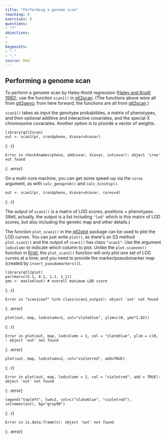 ```yaml
---
title: "Performing a genome scan"
teaching: 0
exercises: 0
questions:
- "?"
objectives:
- 
- 
keypoints:
- "."
- "."
source: Rmd
---
```




## Performing a genome scan

To perform a genome scan by Haley-Knott regression
([Haley and Knott 1992](https://www.ncbi.nlm.nih.gov/pubmed/16718932)),
use the function `scan1()` in
[qtl2scan](https://github.com/rqtl/qtl2scan). (The functions above
were all from [qtl2geno](https://github.com/rqtl/qtl2geno); from here
forward, the functions are all from
[qtl2scan](https://github.com/rqtl/qtl2scan).)

`scan1()` takes as input the genotype probabilities, a matrix of
phenotypes, and then optional additive and interactive covariates, and
the special X chromosome covariates. Another option is to provide a
vector of weights.


~~~
library(qtl2scan)
out <- scan1(pr, iron$pheno, Xcovar=Xcovar)
~~~
{: .r}



~~~
Error in check4names(pheno, addcovar, Xcovar, intcovar): object 'iron' not found
~~~
{: .error}

On a multi-core machine, you can get some speed-up via the `cores`
argument, as with `calc_genoprob()` and `calc_kinship()`.


~~~
out <- scan1(pr, iron$pheno, Xcovar=Xcovar, cores=4)
~~~
{: .r}

The output of `scan1()` is a matrix of LOD scores, positions &times;
phenotypes. (Well, actually, the output is a list including
`"lod"` which is this matrix of LOD scores, but also including the
genetic map and other details.)

The function `plot_scan1()` in the
[qtl2plot](https://github.com/rqtl/qtl2plot) package can be used to
plot the LOD curves. You can just write `plot()`, as there's an S3
method `plot.scan1()` and the output of `scan1()` has class `"scan1"`.
Use the argument `lodcolumn` to indicate which column to plot. Unlike the
`plot.scanone()` function in [R/qtl](http://rqtl.org), the
`plot_scan1()` function will only plot one set of LOD curves at a
time, and you need to provide the marker/pseudomarker map (created by
`insert_pseudomarkers()`).


~~~
library(qtl2plot)
par(mar=c(5.1, 4.1, 1.1, 1.1))
ymx <- maxlod(out) # overall maximum LOD score
~~~
{: .r}



~~~
Error in "scan1coef" %in% class(scan1_output): object 'out' not found
~~~
{: .error}



~~~
plot(out, map, lodcolumn=1, col="slateblue", ylim=c(0, ymx*1.02))
~~~
{: .r}



~~~
Error in plot(out, map, lodcolumn = 1, col = "slateblue", ylim = c(0, : object 'out' not found
~~~
{: .error}



~~~
plot(out, map, lodcolumn=2, col="violetred", add=TRUE)
~~~
{: .r}



~~~
Error in plot(out, map, lodcolumn = 2, col = "violetred", add = TRUE): object 'out' not found
~~~
{: .error}



~~~
legend("topleft", lwd=2, col=c("slateblue", "violetred"), colnames(out), bg="gray90")
~~~
{: .r}



~~~
Error in is.data.frame(x): object 'out' not found
~~~
{: .error}

